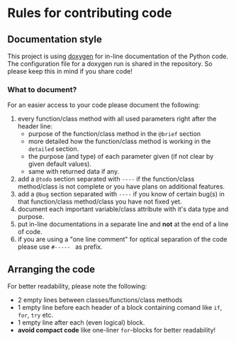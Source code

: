 # Rules for contributing code

## Documentation style
This project is using [doxygen](https://doxygen.nl/) for in-line documentation of the Python code. The configuration file for a doxygen run is shared in the repository. So please keep this in mind if you share code!

### What to document?

For an easier access to your code please document the following:
 1. every function/class method with all used parameters right after the header line:
    - purpose of the function/class method in the `@brief` section
    - more detailed how the function/class method is working in the `detailed` section.
    - the purpose (and type) of each parameter given (if not clear by given default values).
    - same with returned data if any.
 2. add a `@todo` section separated with `----` if the function/class method/class is not complete or you have plans on additional features.
 3. add a `@bug` section separated with `----` if you know of certain bug(s) in that function/class method/class you have not fixed yet.
 4. document each important variable/class attribute with it's data type and purpose.
 5. put in-line documentations in a separate line and **not** at the end of a line of code.
 6. if you are using a "one line comment" for optical separation of the code please use `#----- ` as prefix.

## Arranging the code

For better readability,  please note the following:

- 2 empty lines between classes/functions/class methods
- 1 empty line before each header of a block containing comand like `if`, `for`, `try` etc.
- 1 empty line after each (even logical) block.
- **avoid compact code** like one-liner `for`-blocks for better readability!
